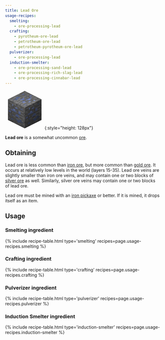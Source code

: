 ```yaml
---
title: Lead Ore
usage-recipes:
  smelting:
    - ore-processing-lead
  crafting:
    - pyrotheum-ore-lead
    - petrotheum-ore-lead
    - petrotheum-pyrotheum-ore-lead
  pulverizer:
    - ore-processing-lead
  induction-smelter:
    - ore-processing-sand-lead
    - ore-processing-rich-slag-lead
    - ore-processing-cinnabar-lead
---
```


![Lead Ore](/assets/images/thermal-foundation/ore-lead.png){:style="height: 128px"}


**Lead ore** is a somewhat uncommon [ore](https://minecraft.gamepedia.com/Ore).


Obtaining
---------
Lead ore is less common than [iron
ore](https://minecraft.gamepedia.com/Iron_Ore), but more common than [gold
ore](https://minecraft.gamepedia.com/Gold_Ore). It occurs at relatively low
levels in the world (layers 15-35). Lead ore veins are slightly smaller than
iron ore veins, and may contain one or two blocks of [silver
ore](/docs/thermal-foundation/ores/silver-ore/) as well. Similarly, silver ore
veins may contain one or two blocks of lead ore.

Lead ore must be mined with an [iron
pickaxe](https://minecraft.gamepedia.com/Pickaxe) or better. If it is mined, it
drops itself as an item.


Usage
-----

### Smelting ingredient
{% include recipe-table.html type='smelting' recipes=page.usage-recipes.smelting %}

### Crafting ingredient
{% include recipe-table.html type='crafting' recipes=page.usage-recipes.crafting %}

### Pulverizer ingredient
{% include recipe-table.html type='pulverizer' recipes=page.usage-recipes.pulverizer %}

### Induction Smelter ingredient
{% include recipe-table.html type='induction-smelter' recipes=page.usage-recipes.induction-smelter %}
